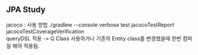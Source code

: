 ## JPA Study

jacoco : 사용 방법 ./gradlew --console verbose test jacocoTestReport jacocoTestCoverageVerification<br>
queryDSL 적용 -> Q Class 사용하거나 기존의 Entity class를 변경했을때 한번 컴파일 해야 적용됨.
